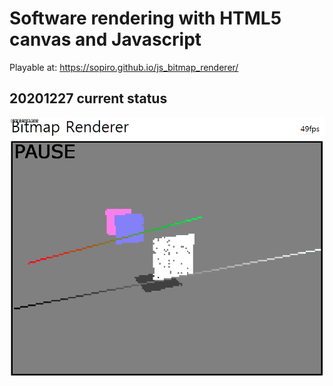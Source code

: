 # Software rendering with HTML5 canvas and Javascript

Playable at: https://sopiro.github.io/js_bitmap_renderer/

## 20201227 current status
![image](.github/bdbaf6b.gif)
